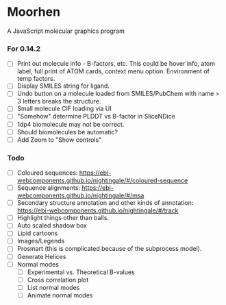 # Moorhen
A JavaScript molecular graphics program

### For 0.14.2
- [ ] Print out molecule info - B-factors, etc. This could be hover info, atom label, full print
      of ATOM cards, context menu option. Environment of temp factors.
- [ ] Display SMILES string for ligand.
- [ ] Undo button on a molecule loaded from SMILES/PubChem with name > 3 letters breaks the structure.
- [ ] Small molecule CIF loading via UI
- [ ] "Somehow" determine PLDDT vs B-factor in SliceNDice
- [ ] 1dp4 biomolecule may not be correct.
- [ ] Should biomolecules be automatic?
- [ ] Add Zoom to "Show controls"

### Todo
- [ ] Coloured sequences: https://ebi-webcomponents.github.io/nightingale/#/coloured-sequence
- [ ] Sequence alignments: https://ebi-webcomponents.github.io/nightingale/#/msa
- [ ] Secondary structure annotation and other kinds of annotation: https://ebi-webcomponents.github.io/nightingale/#/track
- [ ] Highlight things other than balls.
- [ ] Auto scaled shadow box
- [ ] Lipid cartoons
- [ ] Images/Legends
- [ ] Prosmart (this is complicated because of the subprocess model).
- [ ] Generate Helices
- [ ] Normal modes
    - [ ] Experimental vs. Theoretical B-values
    - [ ] Cross correlation plot
    - [ ] List normal modes
    - [ ] Animate normal modes
